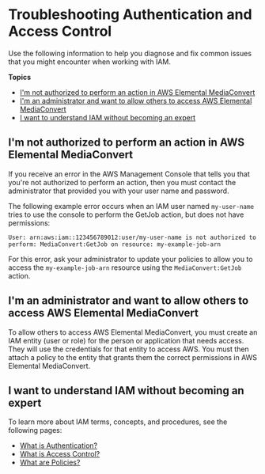 # Troubleshooting Authentication and Access Control<a name="auth_access_troubleshoot"></a>

Use the following information to help you diagnose and fix common issues that you might encounter when working with IAM\.

**Topics**
+ [I'm not authorized to perform an action in AWS Elemental MediaConvert](#auth_access_troubleshoot-no-permissions)
+ [I'm an administrator and want to allow others to access AWS Elemental MediaConvert](#auth_access_troubleshoot-admin-allow-access)
+ [I want to understand IAM without becoming an expert](#auth_access_troubleshoot-iam-expert)

## I'm not authorized to perform an action in AWS Elemental MediaConvert<a name="auth_access_troubleshoot-no-permissions"></a>

If you receive an error in the AWS Management Console that tells you that you're not authorized to perform an action, then you must contact the administrator that provided you with your user name and password\. 

The following example error occurs when an IAM user named `my-user-name` tries to use the console to perform the GetJob action, but does not have permissions:

```
User: arn:aws:iam::123456789012:user/my-user-name is not authorized to perform: MediaConvert:GetJob on resource: my-example-job-arn
```

For this error, ask your administrator to update your policies to allow you to access the `my-example-job-arn` resource using the `MediaConvert:GetJob` action\.

## I'm an administrator and want to allow others to access AWS Elemental MediaConvert<a name="auth_access_troubleshoot-admin-allow-access"></a>

To allow others to access AWS Elemental MediaConvert, you must create an IAM entity \(user or role\) for the person or application that needs access\. They will use the credentials for that entity to access AWS\. You must then attach a policy to the entity that grants them the correct permissions in AWS Elemental MediaConvert\. 

## I want to understand IAM without becoming an expert<a name="auth_access_troubleshoot-iam-expert"></a>

To learn more about IAM terms, concepts, and procedures, see the following pages:
+ [What is Authentication?](auth_access_what-is-authentication.md)
+ [What is Access Control?](auth_access_what-is-access-control.md)
+ [What are Policies?](auth_access_what-are-policies.md)
